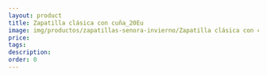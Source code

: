 ```yaml
---
layout: product
title: Zapatilla clásica con cuña_20Eu
image: img/productos/zapatillas-senora-invierno/Zapatilla clásica con cuña_20Eu.jpeg
price: 
tags: 
description: 
order: 0
---
```

